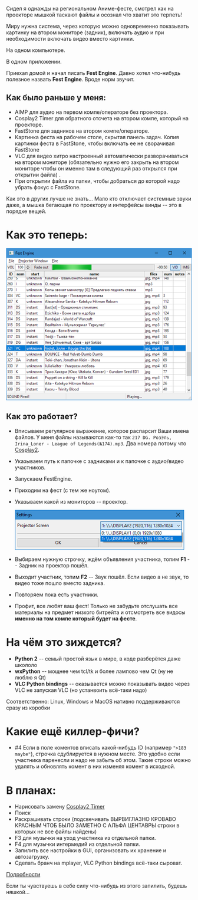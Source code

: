 Сидел я однажды на региональном Аниме-фесте, смотрел как на проекторе мышкой таскают файлы и осознал что хватит это терпеть!

Миру нужна система, через которую можно одновременно показывать картинку на втором мониторе (задник), включать аудио и при необходимости включать видео вместо картинки.

На одном компьютере.

В одном приложении.

Приехал домой и начал писать **Fest Engine**. Давно хотел что-нибудь полезное назвать **Fest Engine**. Вроде норм звучит.

## Как было раньше у меня:

- AIMP для аудио на первом компе/операторе без проектора.
- Cosplay2 Timer для обратного отсчета на втором компе, который на проекторе.
- FastStone для задников на втором компе/операторе.
- Картинка феста на рабочем столе, скрытая панель задач. Копия картинки феста в FastStone, чтобы включать ее не сворачивая FastStone
- VLC для видео хитро настроенный автоматически разворачиваться на втором мониторе (обязательно нужно его закрыть на втором мониторе чтобы он именно там в следующий раз открылся при открытии файла) .
- При открытии файла из папки, чтобы добраться до которой надо убрать фокус с FastStone.

Как это в других лучше не знать... Мало кто отключает системные звуки даже, а мышка бегающая по проектору и интерфейсы винды -- это в порядке вещей.

# Как это теперь:

![так](scr.png)


## Как это работает?

- Вписываем регулярное выражение, которое распарсит Ваши имена файлов. У меня файлы называются как-то так 
  `217 DG. РозЭль, Irina_Loner - League of Legends(№174).mp3`. Два номера потому что [Cosplay2](http://cosplay2.ru).
- Указываем путь к папочке с задниками и к папочке с аудио/видео участников.
- Запускаем FestEngine.
- Приходим на фест (с тем же ноутом).
- Указываем какой из мониторов -- проектор.

    ![](settings.png)

- Выбираем нужную строчку, ждём объявления участника, топим **F1** -- Задник на проектор пошёл.
- Выходит участник, топим **F2** -- Звук пошёл. Если видео а не звук, то видео тоже пошло вместо задника.
- Повторяем пока есть участники.
- Профит, все любят ваш фест! Только не забудьте отслушать все материалы на предмет низкого битрейта и отсмотреть все видосы **именно на том компе который будет на фесте**. 

# На чём это зиждется?

- **Python 2** -- семый простой язык в мире, в коде разберётся даже школоло
- **wxPython** -- мощнее чем tcl/tk и более лампово чем Qt (ну не люблю я Qt)
- **VLC Python bindings** -- оказывается можно показывать видео через VLC не запуская VLC (но устанвоить всё-таки надо)

Соответственно: Linux, Windows и MacOS нативно поддерживаются сразу из коробки

# Какие ещё киллер-фичи?

- #4 Если в поле коментов вписать какой-нибудь ID (например `">183 maybe"`), строчка сдублируется в нужном месте. Это удобно если участника паренесли и надо не забыть об этом. Такие строки можно удалять и обновлять комент в них изменяя комент в исходной.


# В планах:

- Нарисовать замену [Cosplay2 Timer](https://vk.com/cosplay2ru?w=wall-64774987_200)
- Поиск
- Раскрашивать строки (подсвечивать ВЫРВИГЛАЗНО КРОВАВО КРАСНЫМ ЧТОБ БЫЛО ЗАМЕТНО С АЛЬФА ЦЕНТАВРЫ строки в которых не все файлы найдены)
- F3 для музычки на уход участника из отдельной папки.
- F4 для музычки интермедий из отдельной папки.
- Запилить все настройки в GUI, организовать их хранение и автозагрузку.
- Сделать бранч на mplayer, VLC Python bindings всё-таки сыроват.

[Подробности](https://github.com/Himura2la/FestEngine/issues)

Если ты чувствуешь в себе силу что-нибудь из этого запилить, будешь няшкой...
